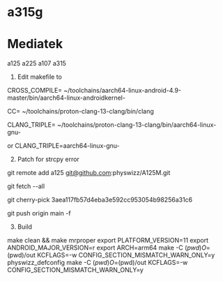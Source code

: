 # a315g

Mediatek
========
a125  a225  a107 a315

1. Edit makefile to

CROSS_COMPILE= ~/toolchains/aarch64-linux-android-4.9-master/bin/aarch64-linux-androidkernel-

CC= ~/toolchains/proton-clang-13-clang/bin/clang

CLANG_TRIPLE= ~/toolchains/proton-clang-13-clang/bin/aarch64-linux-gnu-

or 
CLANG_TRIPLE=aarch64-linux-gnu-


2. Patch for strcpy error

git remote add a125 git@github.com:physwizz/A125M.git

git fetch --all

git cherry-pick 3aea117fb57d4eba3e592cc953054b98256a31c6

git push origin main -f


3. Build

make clean && make mrproper
export PLATFORM_VERSION=11
export ANDROID_MAJOR_VERSION=r
export ARCH=arm64
make -C $(pwd) O=$(pwd)/out KCFLAGS=-w CONFIG_SECTION_MISMATCH_WARN_ONLY=y physwizz_defconfig
make -C $(pwd) O=$(pwd)/out KCFLAGS=-w CONFIG_SECTION_MISMATCH_WARN_ONLY=y
